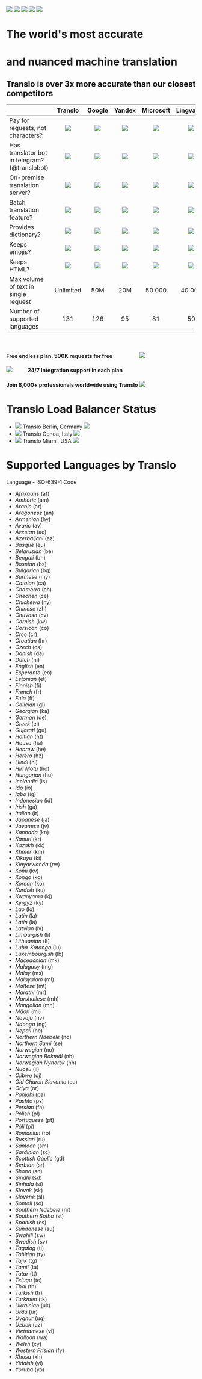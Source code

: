 ![](https://img.shields.io/badge/release%20date-june%202021-D4AB3F?style=flat-square) ![](https://img.shields.io/badge/last%20updated-june%202022-3FD476?style=flat-square) ![](https://img.shields.io/badge/used%20by-1.1k%20projects-007bff?style=flat-square) ![](https://img.shields.io/badge/tests-211%20passed-EC7647?style=flat-square) [![](https://img.shields.io/badge/-telegram%20bot-white?logo=telegram&style=for-the-badge)](https://t.me/translobot?start=rapidapi)
# The world's most accurate
# and nuanced machine translation
## Translo is over 3x more accurate than our closest competitors

|                                      |                              Translo                              |                               Google                               |                               Yandex                               |                              Microsoft                             |                              Lingvanex                             |                                Deepl                               |
|--------------------------------------|:-----------------------------------------------------------------:|:------------------------------------------------------------------:|:------------------------------------------------------------------:|:------------------------------------------------------------------:|:------------------------------------------------------------------:|:------------------------------------------------------------------:|
| Pay for requests,  not characters?   | ![](https://i.ibb.co/cJKZDrz/done-FILL0-wght400-GRAD0-opsz20.png) | ![](https://i.ibb.co/sCVDjk2/close-FILL0-wght400-GRAD0-opsz20.png) | ![](https://i.ibb.co/sCVDjk2/close-FILL0-wght400-GRAD0-opsz20.png) | ![](https://i.ibb.co/sCVDjk2/close-FILL0-wght400-GRAD0-opsz20.png) | ![](https://i.ibb.co/sCVDjk2/close-FILL0-wght400-GRAD0-opsz20.png) | ![](https://i.ibb.co/sCVDjk2/close-FILL0-wght400-GRAD0-opsz20.png) |
| Has translator bot in telegram?  (@translobot)     | ![](https://i.ibb.co/cJKZDrz/done-FILL0-wght400-GRAD0-opsz20.png) | ![](https://i.ibb.co/sCVDjk2/close-FILL0-wght400-GRAD0-opsz20.png) | ![](https://i.ibb.co/sCVDjk2/close-FILL0-wght400-GRAD0-opsz20.png) | ![](https://i.ibb.co/sCVDjk2/close-FILL0-wght400-GRAD0-opsz20.png) | ![](https://i.ibb.co/sCVDjk2/close-FILL0-wght400-GRAD0-opsz20.png) | ![](https://i.ibb.co/sCVDjk2/close-FILL0-wght400-GRAD0-opsz20.png) |
| On-premise translation server?       | ![](https://i.ibb.co/cJKZDrz/done-FILL0-wght400-GRAD0-opsz20.png) | ![](https://i.ibb.co/sCVDjk2/close-FILL0-wght400-GRAD0-opsz20.png) | ![](https://i.ibb.co/sCVDjk2/close-FILL0-wght400-GRAD0-opsz20.png) | ![](https://i.ibb.co/sCVDjk2/close-FILL0-wght400-GRAD0-opsz20.png) | ![](https://i.ibb.co/sCVDjk2/close-FILL0-wght400-GRAD0-opsz20.png) | ![](https://i.ibb.co/sCVDjk2/close-FILL0-wght400-GRAD0-opsz20.png) |
| Batch translation feature?           | ![](https://i.ibb.co/cJKZDrz/done-FILL0-wght400-GRAD0-opsz20.png) | ![](https://i.ibb.co/cJKZDrz/done-FILL0-wght400-GRAD0-opsz20.png)  | ![](https://i.ibb.co/sCVDjk2/close-FILL0-wght400-GRAD0-opsz20.png) | ![](https://i.ibb.co/sCVDjk2/close-FILL0-wght400-GRAD0-opsz20.png) | ![](https://i.ibb.co/sCVDjk2/close-FILL0-wght400-GRAD0-opsz20.png) | ![](https://i.ibb.co/sCVDjk2/close-FILL0-wght400-GRAD0-opsz20.png) |
| Provides dictionary?                 | ![](https://i.ibb.co/cJKZDrz/done-FILL0-wght400-GRAD0-opsz20.png) | ![](https://i.ibb.co/cJKZDrz/done-FILL0-wght400-GRAD0-opsz20.png)  | ![](https://i.ibb.co/cJKZDrz/done-FILL0-wght400-GRAD0-opsz20.png)  | ![](https://i.ibb.co/sCVDjk2/close-FILL0-wght400-GRAD0-opsz20.png) | ![](https://i.ibb.co/sCVDjk2/close-FILL0-wght400-GRAD0-opsz20.png) | ![](https://i.ibb.co/sCVDjk2/close-FILL0-wght400-GRAD0-opsz20.png) |
| Keeps emojis?                        | ![](https://i.ibb.co/cJKZDrz/done-FILL0-wght400-GRAD0-opsz20.png) | ![](https://i.ibb.co/cJKZDrz/done-FILL0-wght400-GRAD0-opsz20.png)  | ![](https://i.ibb.co/cJKZDrz/done-FILL0-wght400-GRAD0-opsz20.png)  | ![](https://i.ibb.co/cJKZDrz/done-FILL0-wght400-GRAD0-opsz20.png)  | ![](https://i.ibb.co/sCVDjk2/close-FILL0-wght400-GRAD0-opsz20.png) | ![](https://i.ibb.co/sCVDjk2/close-FILL0-wght400-GRAD0-opsz20.png) |
| Keeps HTML?                          | ![](https://i.ibb.co/cJKZDrz/done-FILL0-wght400-GRAD0-opsz20.png) | ![](https://i.ibb.co/cJKZDrz/done-FILL0-wght400-GRAD0-opsz20.png)  | ![](https://i.ibb.co/cJKZDrz/done-FILL0-wght400-GRAD0-opsz20.png)  | ![](https://i.ibb.co/cJKZDrz/done-FILL0-wght400-GRAD0-opsz20.png)  |  ![](https://i.ibb.co/cJKZDrz/done-FILL0-wght400-GRAD0-opsz20.png) | ![](https://i.ibb.co/sCVDjk2/close-FILL0-wght400-GRAD0-opsz20.png) |
| Max volume of text in single request |                             Unlimited                             |                                 50M                                |                                 20M                                |                               50 000                               |                               40 000                               |                               10 000                               |
| Number of supported languages        |                                131                                |                                 126                                |                                 95                                 |                                 81                                 |                                 50                                 | 26                                                                 |
⠀
#### Free endless plan. 500K requests for free⠀⠀⠀⠀⠀⠀⠀![](https://i.ibb.co/GFyBV6R/Piglet-Disney-256px-5.gif)
#### ![](https://i.ibb.co/B43HQg2/ezgif-2-6cbcf8f99e.gif)⠀⠀⠀⠀24/7 Integration support in each plan
#### Join 8,000+ professionals worldwide using Translo ![](https://i.ibb.co/6m9V33M/People-Memes-256px-23.gif)

# Translo Load Balancer Status
* [![](https://i.ibb.co/3vj6tyL/de.png)](http://beshka1.cns1.com.ua:8032/status) Translo Berlin, Germany ![](https://img.shields.io/badge/up-brightgreen)
* [![](https://i.ibb.co/j6mT2pr/it.png)](https://pacific-forest-77334.herokuapp.com/status) Translo Genoa, Italy ![](https://img.shields.io/badge/up-brightgreen)
* [![](https://i.ibb.co/WnYDdyF/us.png)](https://evening-plateau-69630.herokuapp.com/status) Translo Miami, USA ![](https://img.shields.io/badge/up-brightgreen)
⠀

# Supported Languages by Translo
Language - ISO-639-1 Code

* _Afrikaans_ (af)
* _Amharic_ (am)
* _Arabic_ (ar)
* _Aragonese_ (an)
* _Armenian_ (hy)
* _Avaric_ (av)
* _Avestan_ (ae)
* _Azerbaijani_ (az)
* _Basque_ (eu)
* _Belarusian_ (be)
* _Bengali_ (bn)
* _Bosnian_ (bs)
* _Bulgarian_ (bg)
* _Burmese_ (my)
* _Catalan_ (ca)
* _Chamorro_ (ch)
* _Chechen_ (ce)
* _Chichewa_ (ny)
* _Chinese_ (zh)
* _Chuvash_ (cv)
* _Cornish_ (kw)
* _Corsican_ (co)
* _Cree_ (cr)
* _Croatian_ (hr)
* _Czech_ (cs)
* _Danish_ (da)
* _Dutch_ (nl)
* _English_ (en)
* _Esperanto_ (eo)
* _Estonian_ (et)
* _Finnish_ (fi)
* _French_ (fr)
* _Fula_ (ff)
* _Galician_ (gl)
* _Georgian_ (ka)
* _German_ (de)
* _Greek_ (el)
* _Gujarati_ (gu)
* _Haitian_ (ht)
* _Hausa_ (ha)
* _Hebrew_ (he)
* _Herero_ (hz)
* _Hindi_ (hi)
* _Hiri Motu_ (ho)
* _Hungarian_ (hu)
* _Icelandic_ (is)
* _Ido_ (io)
* _Igbo_ (ig)
* _Indonesian_ (id)
* _Irish_ (ga)
* _Italian_ (it)
* _Japanese_ (ja)
* _Javanese_ (jv)
* _Kannada_ (kn)
* _Kanuri_ (kr)
* _Kazakh_ (kk)
* _Khmer_ (km)
* _Kikuyu_ (ki)
* _Kinyarwanda_ (rw)
* _Komi_ (kv)
* _Kongo_ (kg)
* _Korean_ (ko)
* _Kurdish_ (ku)
* _Kwanyama_ (kj)
* _Kyrgyz_ (ky)
* _Lao_ (lo)
* _Latin_ (la)
* _Latin_ (la)
* _Latvian_ (lv)
* _Limburgish_ (li)
* _Lithuanian_ (lt)
* _Luba-Katanga_ (lu)
* _Luxembourgish_ (lb)
* _Macedonian_ (mk)
* _Malagasy_ (mg)
* _Malay_ (ms)
* _Malayalam_ (ml)
* _Maltese_ (mt)
* _Marathi_ (mr)
* _Marshallese_ (mh)
* _Mongolian_ (mn)
* _Māori_ (mi)
* _Navajo_ (nv)
* _Ndonga_ (ng)
* _Nepali_ (ne)
* _Northern Ndebele_ (nd)
* _Northern Sami_ (se)
* _Norwegian_ (no)
* _Norwegian Bokmål_ (nb)
* _Norwegian Nynorsk_ (nn)
* _Nuosu_ (ii)
* _Ojibwe_ (oj)
* _Old Church Slavonic_ (cu)
* _Oriya_ (or)
* _Panjabi_ (pa)
* _Pashto_ (ps)
* _Persian_ (fa)
* _Polish_ (pl)
* _Portuguese_ (pt)
* _Pāli_ (pi)
* _Romanian_ (ro)
* _Russian_ (ru)
* _Samoan_ (sm)
* _Sardinian_ (sc)
* _Scottish Gaelic_ (gd)
* _Serbian_ (sr)
* _Shona_ (sn)
* _Sindhi_ (sd)
* _Sinhala_ (si)
* _Slovak_ (sk)
* _Slovene_ (sl)
* _Somali_ (so)
* _Southern Ndebele_ (nr)
* _Southern Sotho_ (st)
* _Spanish_ (es)
* _Sundanese_ (su)
* _Swahili_ (sw)
* _Swedish_ (sv)
* _Tagalog_ (tl)
* _Tahitian_ (ty)
* _Tajik_ (tg)
* _Tamil_ (ta)
* _Tatar_ (tt)
* _Telugu_ (te)
* _Thai_ (th)
* _Turkish_ (tr)
* _Turkmen_ (tk)
* _Ukrainian_ (uk)
* _Urdu_ (ur)
* _Uyghur_ (ug)
* _Uzbek_ (uz)
* _Vietnamese_ (vi)
* _Walloon_ (wa)
* _Welsh_ (cy)
* _Western Frisian_ (fy)
* _Xhosa_ (xh)
* _Yiddish_ (yi)
* _Yoruba_ (yo)

